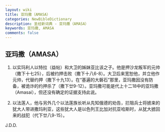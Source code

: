 ```yaml
---
layout: wiki
title: 亚玛撒（AMASA）
categories: NewBibleDictionary
description: 圣经新词典 - 亚玛撒（AMASA）
keywords: 亚玛撒, AMASA
comments: false
---
```


## 亚玛撒（AMASA）

1. 以实玛利人以特拉（益帖）和大卫的姊妹亚比该之子。他是押沙龙叛军的元帅（撒下十七25），后被约押击败（撒下十八6-8）。大卫后来宽恕他，并立他作元帅，代替约押（撒下十九13）。在“基遍的大磐石”那里，亚玛撒因没有防备，被诡诈的约押杀了（撒下廿9-12）。亚玛撒可能是代上十二18中的亚玛撒（Amasai），但还没有确定的证据支持此说。

2. 以法莲人，他与另外几个以法莲族长听从先知俄德的劝告，拦阻兵士将掳来的犹大人带进撒玛利亚，这些犹大人是以色列王比加对抗亚哈斯时，从犹大掳回来的战犯（代下廿八9-15）。

J.D.D.
